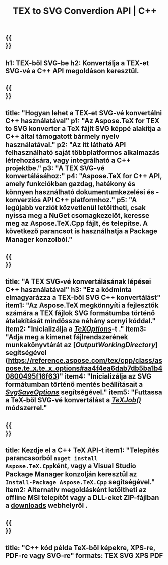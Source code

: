 ﻿---
translation: true
template: /_templates/_conversion-child-cpp.md
title: TEX to SVG Converdion API | C++
description: TeX-SVG konvertálási funkció. Integrálja ezt a helyszíni C++ könyvtárat a projektjébe, vagy használjon többplatformos alkalmazásokat a TeX SVG formátumba konvertálásához.
keywords: tex to svg api cpp, tex2svg integrate c++
url: /cpp/conversion/tex-to-svg/
family: tex
platformtag: cpp
feature: conversion
informat: TEX
outformat: SVG
otherformats: BMP PNG JPEG TIFF PDF XPS
---

{{<section banner>}}
---
h1: TEX-ből SVG-be
h2: Konvertálja a TEX-et SVG-vé a C++ API megoldáson keresztül.
---

{{<section overview>}}
---
title: "Hogyan lehet a TEX-et SVG-vé konvertálni C++ használatával"
p1: "Az Aspose.TeX for TEX to SVG konverter a TeX fájlt SVG képpé alakítja a C++ által támogatott bármely nyelv használatával."
p2: "Az itt látható API felhasználható saját többplatformos alkalmazás létrehozására, vagy integrálható a C++ projektbe."
p3: "A TEX SVG-vé konvertálásához:"
p4: "Aspose.TeX for C++ API, amely funkciókban gazdag, hatékony és könnyen használható dokumentumkezelési és -konverziós API C++ platformhoz."
p5: "A legújabb verziót közvetlenül letöltheti, csak nyissa meg a NuGet csomagkezelőt, keresse meg az Aspose.TeX.Cpp fájlt, és telepítse. A következő parancsot is használhatja a Package Manager konzolból."
---

{{<section feature1>}}
---
title: "A TEX SVG-vé konvertálásának lépései C++ használatával"
h3: "Ez a kódminta elmagyarázza a TEX-ből SVG C++ konvertálást"
item1: "Az Aspose.TeX megkönnyíti a fejlesztők számára a TEX fájlok SVG formátumba történő átalakítását mindössze néhány sornyi kóddal."
item2: "Inicializálja a [*TeXOptions*](https://reference.aspose.com/tex/cpp/class/aspose.te_x.te_x_options)-t ."
item3: "Adja meg a kimenet fájlrendszerének munkakönyvtárát az [*OutputWorkingDirectory*] segítségével (https://reference.aspose.com/tex/cpp/class/aspose.te_x.te_x_options#aa4f4ea6dab7db5ba1b40800495f16f63)"
item4: "Inicializálja az SVG formátumban történő mentés beállításait a [*SvgSaveOptions*](https://reference.aspose.com/tex/cpp/class/aspose.te_x.presentation.image.svg_save_options) segítségével."
item5: "Futtassa a TeX-ből SVG-vé konvertálást a [*TeXJob()*](https://reference.aspose.com/tex/cpp/class/aspose.te_x.te_x_job) módszerrel."
---

{{<section feature2>}}
---
title: Kezdje el a C++ TeX API-t
item1: "Telepítés parancssorból ```nuget install Aspose.TeX.Cpp```ként, vagy a Visual Studio Package Manager konzolján keresztül az ```Install-Package Aspose.TeX.Cpp``` segítségével."
item2: Alternatív megoldásként letöltheti az offline MSI telepítőt vagy a DLL-eket ZIP-fájlban a [downloads](https://releases.aspose.com/tex/cpp) webhelyről .
---

{{<section widget>}}
---
title: "C++ kód példa TeX-ből képekre, XPS-re, PDF-re vagy SVG-re"
formats: TEX SVG XPS PDF
---
